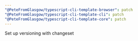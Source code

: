 ```yaml
---
"@PeteFromGlasgow/typescript-cli-template-browser": patch
"@PeteFromGlasgow/typescript-cli-template-cli": patch
"@PeteFromGlasgow/typescript-cli-template-core": patch
---
```


Set up versioning with changeset

